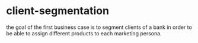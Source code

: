 # client-segmentation
the goal of the first business case is to segment   clients of a bank in order to be able to assign different products to each marketing persona.
